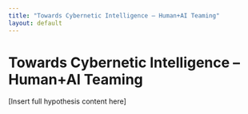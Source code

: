 ```yaml
---
title: "Towards Cybernetic Intelligence – Human+AI Teaming"
layout: default
---
```


# Towards Cybernetic Intelligence – Human+AI Teaming
[Insert full hypothesis content here]
